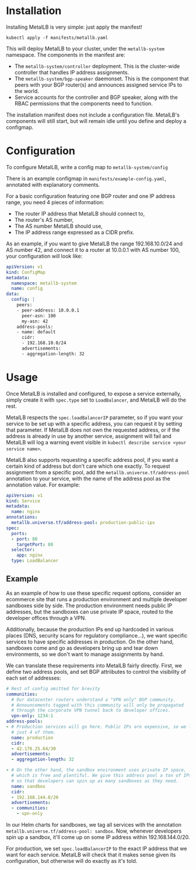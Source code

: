 # Installation

Installing MetalLB is very simple: just apply the manifest!

`kubectl apply -f manifests/metallb.yaml`

This will deploy MetalLB to your cluster, under the `metallb-system`
namespace. The components in the manifest are:
- The `metallb-system/controller` deployment. This is the cluster-wide
  controller that handles IP address assignments.
- The `metallb-system/bgp-speaker` daemonset. This is the component
  that peers with your BGP router(s) and announces assigned service
  IPs to the world.
- Service accounts for the controller and BGP speaker, along with the
  RBAC permissions that the components need to function.

The installation manifest does not include a configuration
file. MetalLB's components will still start, but will remain idle
until you define and deploy a configmap.

# Configuration

To configure MetalLB, write a config map to `metallb-system/config`

There is an example configmap in `manifests/example-config.yaml`,
annotated with explanatory comments.

For a basic configuration featuring one BGP router and one IP address
range, you need 4 pieces of information:
- The router IP address that MetalLB should connect to,
- The router's AS number,
- The AS number MetalLB should use,
- The IP address range expressed as a CIDR prefix.

As an example, if you want to give MetalLB the range 192.168.10.0/24
and AS number 42, and connect it to a router at 10.0.0.1 with AS
number 100, your configuration will look like:

```yaml
apiVersion: v1
kind: ConfigMap
metadata:
  namespace: metallb-system
  name: config
data:
  config: |
    peers:
    - peer-address: 10.0.0.1
      peer-asn: 100
      my-asn: 42
    address-pools:
    - name: default
      cidr:
      - 192.168.10.0/24
      advertisements:
      - aggregation-length: 32
```

# Usage

Once MetalLB is installed and configured, to expose a service
externally, simply create it with `spec.type` set to `LoadBalancer`,
and MetalLB will do the rest.

MetalLB respects the `spec.loadBalancerIP` parameter, so if you want
your service to be set up with a specific address, you can request it
by setting that parameter. If MetalLB does not own the requested
address, or if the address is already in use by another service,
assignment will fail and MetalLB will log a warning event visible in
`kubectl describe service <your service name>`.

MetalLB also supports requesting a specific address pool, if you want
a certain kind of address but don't care which one exactly. To request
assignment from a specific pool, add the
`metallb.universe.tf/address-pool` annotation to your service, with the
name of the address pool as the annotation value. For example:

```yaml
apiVersion: v1
kind: Service
metadata:
  name: nginx
annotations:
  metallb.universe.tf/address-pool: production-public-ips
spec:
  ports:
  - port: 80
    targetPort: 80
  selector:
    app: nginx
  type: LoadBalancer
```

## Example

As an example of how to use these specific request options, consider
an ecommerce site that runs a production environment and multiple
developer sandboxes side by side. The production environment needs
public IP addresses, but the sandboxes can use private IP space,
routed to the developer offices through a VPN.

Additionally, because the production IPs end up hardcoded in various
places (DNS, security scans for regulatory compliance...), we want
specific services to have specific addresses in production. On the
other hand, sandboxes come and go as developers bring up and tear down
environments, so we don't want to manage assignments by hand.

We can translate these requirements into MetalLB fairly
directly. First, we define two address pools, and set BGP attriibutes
to control the visibility of each set of addresses:

```yaml
# Rest of config omitted for brevity
communities:
  # Our datacenter routers understand a "VPN only" BGP community.
  # Announcements tagged with this community will only be propagated
  # through the corporate VPN tunnel back to developer offices.
  vpn-only: 1234:1
address-pools:
- # Production services will go here. Public IPs are expensive, so we leased
  # just 4 of them.
  name: production
  cidr:
  - 42.176.25.64/30
  advertisements:
  - aggregation-length: 32

- # On the other hand, the sandbox environment uses private IP space,
  # which is free and plentiful. We give this address pool a ton of IPs,
  # so that developers can spin up as many sandboxes as they need.
  name: sandbox
  cidr:
  - 192.168.144.0/20
  advertisements:
  - communities:
    - vpn-only
```

In our Helm charts for sandboxes, we tag all services with the
annotation `metallb.universe.tf/address-pool: sandbox`. Now, whenever
developers spin up a sandbox, it'll come up on some IP address within
192.168.144.0/20.

For production, we set `spec.loadBalancerIP` to the exact IP address
that we want for each service. MetalLB will check that it makes sense
given its configuration, but otherwise will do exactly as it's told.
